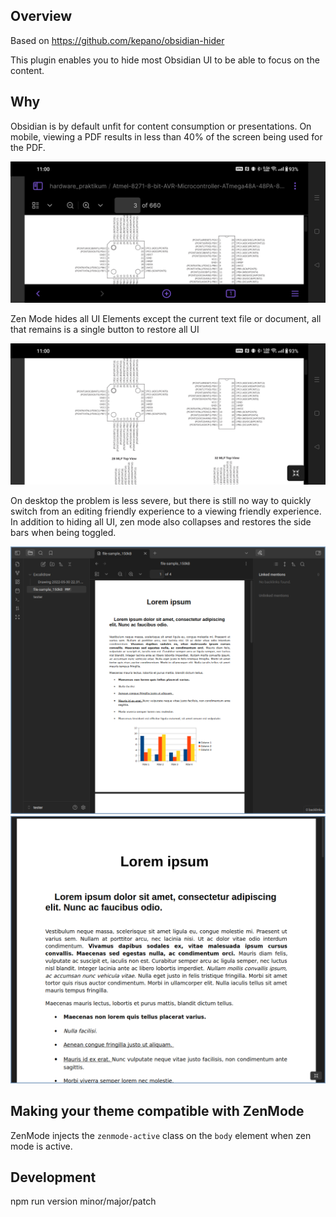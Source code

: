 ## Overview

Based on https://github.com/kepano/obsidian-hider

This plugin enables you to hide most Obsidian UI to be able to focus on the content.

## Why

Obsidian is by default unfit for content consumption or presentations. 
On mobile, viewing a PDF results in less than 40% of the screen being used for the PDF. 

![mobile_nozen](./images/mobile_nozen.jpg)

Zen Mode hides all UI Elements except the current text file or document, all
that remains is a single button to restore all UI

![mobile_zen](./images/mobile_zen.jpg)

On desktop the problem is less severe, but there is still no way to quickly
switch from an editing friendly experience to a viewing friendly experience. 
In addition to hiding all UI, zen mode also collapses and restores the side bars
when being toggled. 

![desktop_nozen](./images/nozen_desktop.png)
![desktop_zen](./images/zen_desktop.png)


## Making your theme compatible with ZenMode

ZenMode injects the `zenmode-active` class on the `body` element when zen mode is active.

## Development

npm run version minor/major/patch